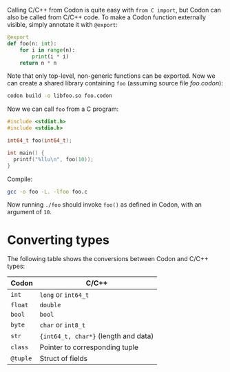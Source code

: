Calling C/C++ from Codon is quite easy with `from C import`, but Codon
can also be called from C/C++ code. To make a Codon function externally
visible, simply annotate it with `@export`:

``` python
@export
def foo(n: int):
    for i in range(n):
        print(i * i)
    return n * n
```

Note that only top-level, non-generic functions can be exported. Now we
can create a shared library containing `foo` (assuming source file
*foo.codon*):

``` bash
codon build -o libfoo.so foo.codon
```

Now we can call `foo` from a C program:

``` c
#include <stdint.h>
#include <stdio.h>

int64_t foo(int64_t);

int main() {
  printf("%llu\n", foo(10));
}
```

Compile:

``` bash
gcc -o foo -L. -lfoo foo.c
```

Now running `./foo` should invoke `foo()` as defined in Codon, with an
argument of `10`.

# Converting types

The following table shows the conversions between Codon and C/C++ types:

  | Codon     | C/C++                                |
  |-----------|--------------------------------------|
  | `int`     | `long` or `int64_t`                  |
  | `float`   | `double`                             |
  | `bool`    | `bool`                               |
  | `byte`    | `char` or `int8_t`                   |
  | `str`     | `{int64_t, char*}` (length and data) |
  | `class`   | Pointer to corresponding tuple       |
  | `@tuple`  | Struct of fields                     |
